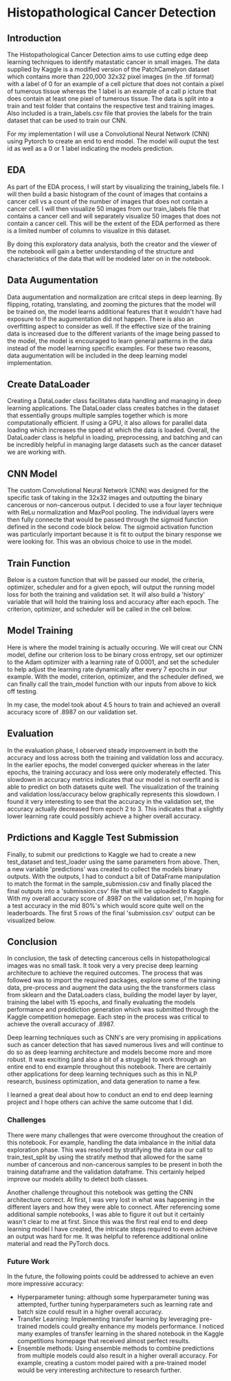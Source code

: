# Histopathological Cancer Detection

## Introduction

The Histopathological Cancer Detection aims to use cutting edge deep learning techniques to identify matastatic cancer in small images. The data supplied by Kaggle is a modified version of the PatchCamelyon dataset which contains more than 220,000 32x32 pixel images (in the .tif format) with a label of 0 for an example of a cell picture that does not contain a pixel of tumerous tissue whereas the 1 label is an example of a call p icture that does contain at least one pixel of tumerous tissue. The data is split into a train and test folder that contains the respective test and training images. Also included is a train_labels.csv file that provies the labels for the train dataset that can be used to train our CNN. 

For my implementation I will use a Convolutional Neural Network (CNN) using Pytorch to create an end to end model. The model will ouput the test id as well as a 0 or 1 label indicating the models prediction. 

## EDA

As part of the EDA process, I will start by visualizing the training_labels file. I will then build a basic histogram of the count of images that contains a cancer cell vs a count of the number of images that does not contain a cancer cell. I will then visualize 50 images from our train_labels file that contains a cancer cell and will separately visualize 50 images that does not contain a cancer cell. This will be the extent of the EDA performed as there is a limited number of columns to visualize in this dataset.

By doing this exploratory data analysis, both the creator and the viewer of the notebook will gain a better understanding of the structure and characteristics of the data that will be modeled later on in the notebook. 

## Data Augumentation

Data augumentation and normalization are critcal steps in deep learning. By flipping, rotating, translating, and zooming the pictures that the model will be trained on, the model learns additional features that it wouldn't have had exposure to if the augumentation did not happen. There is also an overfitting aspect to consider as well. If the effective size of the training data is increased due to the different variants of the image being passed to the model, the model is encouraged to learn general patterns in the data instead of the model learning specific examples. For these two reasons, data augumentation will be included in the deep learning model implementation. 

## Create DataLoader

Creating a DataLoader class facilitates data handling and managing in deep learning applications. The DataLoader class creates batches in the dataset that essentially groups multiple samples together which is more computationally efficient. If using a GPU, it also allows for parallel data loading which increases the speed at which the data is loaded. Overall, the DataLoader class is helpful in loading, preprocessing, and batching and can be incredibly helpful in managing large datasets such as the cancer dataset we are working with.

## CNN Model

The custom Convolutional Neural Network (CNN) was designed for the specific task of taking in the 32x32 images and outputting the binary cancerous or non-cancerous output. I decided to use a four layer technique with ReLu normalization and MaxPool pooling. The individual layers were then fully connecte that would be passed through the sigmoid function defined in the second code block below. The sigmoid activation function was particularly important because it is fit to output the binary response we were looking for. This was an obvious choice to use in the model.  

## Train Function

Below is a custom function that will be passed our model, the criteria, optimizer, scheduler and for a given epoch, will output the running model loss for both the training and validation set. It will also build a 'history' variable that will hold the training loss and accuracy after each epoch. The criterion, optimizer, and scheduler will be called in the cell below.

## Model Training

Here is where the model training is actually occuring. We will creat our CNN model, define our criterion loss to be binary cross entropy, set our optimizer to the Adam optimizer with a learning rate of 0.0001, and set the scheduler to help adjust the learning rate dynamically after every 7 epochs in our example. With the model, criterion, optimizer, and the scheduler defined, we can finally call the train_model function with our inputs from above to kick off testing.

In my case, the model took about 4.5 hours to train and achieved an overall accuracy score of .8987 on our validation set.

## Evaluation

In the evaluation phase, I observed steady improvement in both the accuracy and loss across both the training and validation loss and accuracy. In the earlier epochs, the model converged quicker whereas in the later epochs, the training accuracy and loss were only moderately effected. This slowdown in accuracy metrics indicates that our model is not overfit and is able to predict on both datasets quite well. The visualization of the training and validation loss/accuracy below graphically represents this slowdown. I found it very interesting to see that the accuracy in the validation set, the accuracy actually decreased from epoch 2 to 3. This indicates that a slightly lower learning rate could possibly achieve a higher overall accuracy.  

## Prdictions and Kaggle Test Submission

Finally, to submit our predictions to Kaggle we had to create a new test_dataset and test_loader using the same parameters from above. Then, a new variable 'predictions' was created to collect the models binary outputs. With the outputs, I had to conduct a bit of DataFrame manipulation to match the format in the sample_submission.csv and finally placed the final outputs into a 'submission.csv' file that will be uploaded to Kaggle. With my overall accuracy score of .8987 on the validation set, I'm hoping for a test accuracy in the mid 80%'s which would score quite well on the leaderboards. The first 5 rows of the final 'submission.csv' output can be visualized below.

## Conclusion

In conclusion, the task of detecting cancerous cells in histopathological images was no small task. It took very a very precise deep learning architecture to achieve the required outcomes. The process that was followed was to import the required packages, explore some of the training data, pre-process and augment the data using the the transformers class from sklearn and the DataLoaders class, building the model layer by layer, training the label with 15 epochs, and finally evaluating the models performance and preddiction generation which was submitted through the Kaggle competition homepage. Each step in the process was critical to achieve the overall accuracy of .8987.

Deep learning techniques such as CNN's are very promising in applications such as cancer detection that has saved numerous lives and will continue to do so as deep learning architecture and models become more and more robust. It was exciting (and also a bit of a struggle) to work through an entire end to end example throughout this notebook. There are certainly other applications for deep learning techniques such as this in NLP research, business optimization, and data generation to name a few.

I learned a great deal about how to conduct an end to end deep learning project and I hope others can achive the same outcome that I did.

### Challenges

There were many challenges that were overcome throughout the creation of this notebook. For example, handling the data imbalance in the initial data exploration phase. This was resolved by stratifying the data in our call to train_test_split by using the stratify method that allowed for the same number of cancerous and non-cancerous samples to be present in both the training dataframe and the validation dataframe. This certainly helped improve our models ability to detect both classes.

Another challenge throughout this notebook was getting the CNN architecture correct. At first, I was very lost in what was happening in the different layers and how they were able to connect. After referencing some additional sample notebooks, I was able to figure it out but it certainly wasn't clear to me at first. Since this was the first real end to end deep learning model I have created, the intricate steps required to even achieve an output was hard for me. It was helpful to reference additional online material and read the PyTorch docs.

### Future Work

In the future, the following points could be addressed to achieve an even more impressive accuracy:
- Hyperparameter tuning: although some hyperparameter tuning was attempted, further tuning hyperparameters such as learning rate and batch size could result in a higher overall accuracy.
- Transfer Learning: Implementing transfer learning by leveraging pre-trained models could grealty enhance my models performance. I noticed many examples of transfer learning in the shared notebook in the Kaggle competitions homepage that received almost perfect results.
- Ensemble methods: Using ensemble methods to combine predictions from multiple models could also result in a higher overall accuracy. For example, creating a custom model paired with a pre-trained model would be very interesting architecture to research further.
